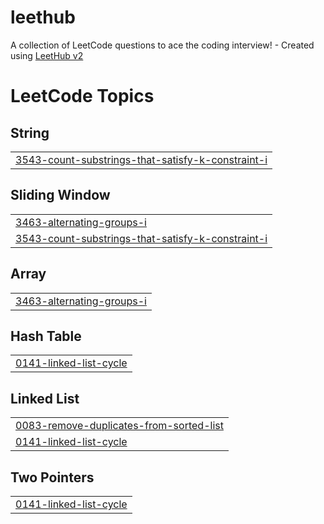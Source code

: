 # leethub
A collection of LeetCode questions to ace the coding interview! - Created using [LeetHub v2](https://github.com/arunbhardwaj/LeetHub-2.0)

<!---LeetCode Topics Start-->
# LeetCode Topics
## String
|  |
| ------- |
| [3543-count-substrings-that-satisfy-k-constraint-i](https://github.com/mbal156/leethub/tree/master/3543-count-substrings-that-satisfy-k-constraint-i) |
## Sliding Window
|  |
| ------- |
| [3463-alternating-groups-i](https://github.com/mbal156/leethub/tree/master/3463-alternating-groups-i) |
| [3543-count-substrings-that-satisfy-k-constraint-i](https://github.com/mbal156/leethub/tree/master/3543-count-substrings-that-satisfy-k-constraint-i) |
## Array
|  |
| ------- |
| [3463-alternating-groups-i](https://github.com/mbal156/leethub/tree/master/3463-alternating-groups-i) |
## Hash Table
|  |
| ------- |
| [0141-linked-list-cycle](https://github.com/mbal156/leethub/tree/master/0141-linked-list-cycle) |
## Linked List
|  |
| ------- |
| [0083-remove-duplicates-from-sorted-list](https://github.com/mbal156/leethub/tree/master/0083-remove-duplicates-from-sorted-list) |
| [0141-linked-list-cycle](https://github.com/mbal156/leethub/tree/master/0141-linked-list-cycle) |
## Two Pointers
|  |
| ------- |
| [0141-linked-list-cycle](https://github.com/mbal156/leethub/tree/master/0141-linked-list-cycle) |
<!---LeetCode Topics End-->